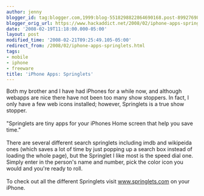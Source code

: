 ```yaml
---
author: jenny
blogger_id: tag:blogger.com,1999:blog-5518298822864690168.post-8992769816930799378
blogger_orig_url: https://www.hackaddict.net/2008/02/iphone-apps-springlets.html
date: '2008-02-19T11:18:00.000-05:00'
layout: post
modified_time: '2008-02-21T09:25:49.105-05:00'
redirect_from: /2008/02/iphone-apps-springlets.html
tags:
- mobile
- iphone
- freeware
title: 'iPhone Apps: Springlets'
---
```


Both my brother and I have had iPhones for a while now, and although webapps are nice there have not been too many show stoppers.  In fact, I only have a few web icons installed; however, Springlets is a true show stopper.<br /><br />"Springlets are tiny apps for your iPhones Home screen that help you save time."<br /><br />There are several different search springlets including imdb and wikipeida ones (which saves a lot of time by just popping up a search box instead of loading the whole page), but the Springlet I like most is the speed dial one.  Simply enter in the person's name and number, pick the color icon you would and you're ready to roll.<br /><br />To check out all the different Springlets visit www.springlets.com on your iPhone.